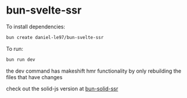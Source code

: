 # bun-svelte-ssr

To install dependencies:

```bash
bun create daniel-le97/bun-svelte-ssr
```



To run:

```bash
bun run dev
```
the dev command has makeshift hmr functionality by only rebuilding the files that have changes


check out the solid-js version at [bun-solid-ssr](https://github.com/daniel-le97/bun-solid-ssr)